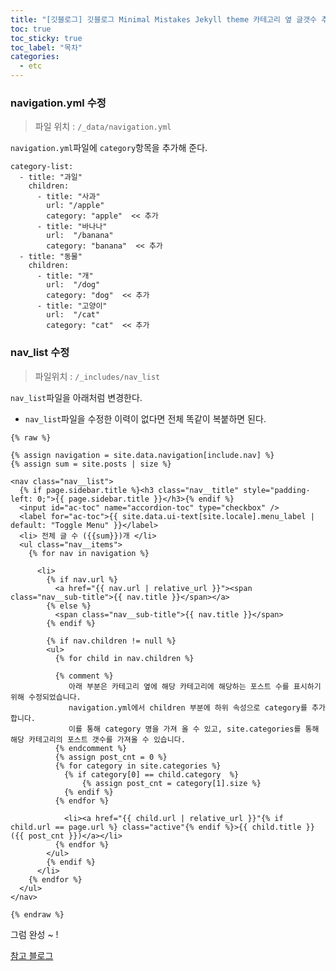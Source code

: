 ```yaml
---
title: "[깃블로그] 깃블로그 Minimal Mistakes Jekyll theme 카테고리 옆 글갯수 추가"
toc: true
toc_sticky: true
toc_label: "목차"
categories:
  - etc
---
```

### navigation.yml 수정
> 파일 위치 : `/_data/navigation.yml`  
  
`navigation.yml`파일에 `category`항목을 추가해 준다.  
```
category-list:
  - title: "과일"
    children:
      - title: "사과"
        url: "/apple"
        category: "apple"  << 추가
      - title: "바나나"
        url:  "/banana"
        category: "banana"  << 추가
  - title: "동물"
    children:
      - title: "개"
        url:  "/dog"
        category: "dog"  << 추가
      - title: "고양이"
        url:  "/cat"
        category: "cat"  << 추가
```
  
### nav_list 수정
> 파일위치 : `/_includes/nav_list`  
  
`nav_list`파일을 아래처럼 변경한다.  
* `nav_list`파일을 수정한 이력이 없다면 전체 똑같이 복붙하면 된다.  
```
{% raw %}

{% assign navigation = site.data.navigation[include.nav] %}
{% assign sum = site.posts | size %}

<nav class="nav__list">
  {% if page.sidebar.title %}<h3 class="nav__title" style="padding-left: 0;">{{ page.sidebar.title }}</h3>{% endif %}
  <input id="ac-toc" name="accordion-toc" type="checkbox" />
  <label for="ac-toc">{{ site.data.ui-text[site.locale].menu_label | default: "Toggle Menu" }}</label>
  <li> 전체 글 수 ({{sum}})개 </li>
  <ul class="nav__items">
    {% for nav in navigation %}
      
      <li>
        {% if nav.url %}
          <a href="{{ nav.url | relative_url }}"><span class="nav__sub-title">{{ nav.title }}</span></a>
        {% else %}
          <span class="nav__sub-title">{{ nav.title }}</span>
        {% endif %}

        {% if nav.children != null %}
        <ul>
          {% for child in nav.children %}
          
          {% comment %}
             아래 부분은 카테고리 옆에 해당 카테고리에 해당하는 포스트 수를 표시하기 위해 수정되었습니다.
             navigation.yml에서 children 부분에 하위 속성으로 category를 추가합니다.
             이를 통해 category 명을 가져 올 수 있고, site.categories를 통해 해당 카테고리의 포스트 갯수를 가져올 수 있습니다.
          {% endcomment %}
          {% assign post_cnt = 0 %}
          {% for category in site.categories %}
            {% if category[0] == child.category  %}
                {% assign post_cnt = category[1].size %}
            {% endif %}
          {% endfor %}

            <li><a href="{{ child.url | relative_url }}"{% if child.url == page.url %} class="active"{% endif %}>{{ child.title }}({{ post_cnt }})</a></li>
          {% endfor %}
        </ul>
        {% endif %}
      </li>
    {% endfor %}
  </ul>
</nav>

{% endraw %}
```  
  
그럼 완성 ~ !
<br/>
  
[참고 블로그](https://x2info.github.io/minimal-mistakes/%EC%B9%B4%ED%85%8C%EA%B3%A0%EB%A6%AC_%ED%8F%AC%EC%8A%A4%ED%8A%B8%EC%88%98_%EC%B6%9C%EB%A0%A5/)